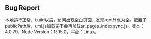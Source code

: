 ## Bug Report

本地运行正常，build以后，访问出现空白页面，发现root节点为空。配置了publicPath后，umi.js加载完不会再加载sr_pages_index.sync.js。版本：4.0.79，Node Version：18.15.0，平台：Linux。
